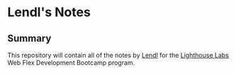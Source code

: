 # Lendl's Notes

## Summary
This repository will contain all of the notes by [Lendl](https://github.com/janlendl) for the [Lighthouse Labs](https://www.lighthouselabs.ca/) Web Flex Development Bootcamp program.